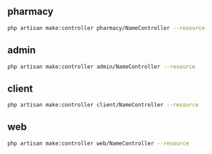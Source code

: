 ## pharmacy

```bash
php artisan make:controller pharmacy/NameController --resource
```

## admin

```bash
php artisan make:controller admin/NameController --resource
```

## client

```bash
php artisan make:controller client/NameController --resource


```

## web

```bash
php artisan make:controller web/NameController --resource
```
